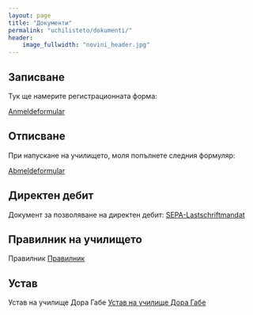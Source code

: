 ```yaml
---
layout: page
title: "Документи"
permalink: "uchilisteto/dokumenti/"
header:
    image_fullwidth: "novini_header.jpg"
---
```



## Записване

Тук ще намерите регистрационната форма:

<a href="/content/Anmeldeformular.pdf" target="_blank">Anmeldeformular</a>


## Отписване

При напускане на училището, моля попълнете следния формуляр:

<a href="/content/Abmeldeformular.pdf" target="_blank">Abmeldeformular</a>


## Директен дебит

Документ за позволяване на директен дебит:
<a href="/content/Sepa_Lastschriftmandat.pdf" target="_blank">SEPA-Lastschriftmandat</a>



## Правилник на училището

Правилник
<a href="/content/Pravilnik.pdf" target="_blank">Правилник</a>

## Устав

Устав на училище Дора Габе
<a href="/content/Satzung.pdf" target="_blank">Устав на училище Дора Габе</a>